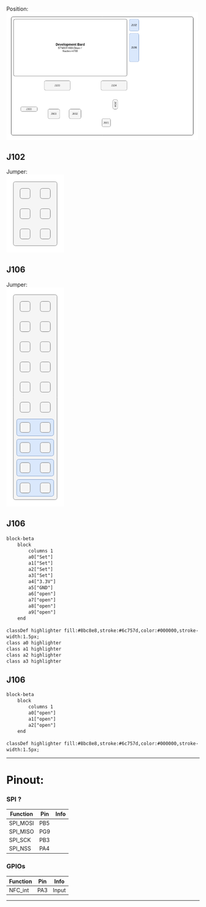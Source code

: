 Position:
<img src=../../../Documentation/Jumper/HardwareJumper-J106.png width="500">

## J102

Jumper:  
<img src=../../../Documentation/Jumper/HardwareJumper-J102_SPI.png width="150">

## J106

Jumper:  
<img src=../../../Documentation/Jumper/HardwareJumper-J106_H755_SPI.png width="150">


## J106
```mermaid
block-beta
    block
        columns 1
        a0["Set"]
        a1["Set"]
        a2["Set"]
        a3["Set"]
        a4["3.3V"]
        a5["GND"]
        a6["open"]
        a7["open"]
        a8["open"]
        a9["open"]
    end

classDef highlighter fill:#8bc8e8,stroke:#6c757d,color:#000000,stroke-width:1.5px;
class a0 highlighter
class a1 highlighter
class a2 highlighter
class a3 highlighter
```

## J106
```mermaid
block-beta
    block
        columns 1
        a0["open"]
        a1["open"]
        a2["open"]
    end

classDef highlighter fill:#8bc8e8,stroke:#6c757d,color:#000000,stroke-width:1.5px;
```

---

# Pinout:

### SPI ?
| Function | Pin | Info |
|----------|-----|------|
| SPI_MOSI  | PB5 | |
| SPI_MISO | PG9 | |
| SPI_SCK | PB3 | |
| SPI_NSS | PA4 | |

### GPIOs
| Function | Pin | Info |
|----------|-----|------|
| NFC_int   | PA3 | Input |

---